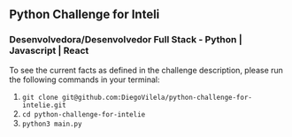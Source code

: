 ## Python Challenge for Inteli
### Desenvolvedora/Desenvolvedor Full Stack - Python | Javascript | React

To see the current facts as defined in the challenge description, please run the following commands in your terminal:

1. `git clone git@github.com:DiegoVilela/python-challenge-for-intelie.git`
2. `cd python-challenge-for-intelie`
3. `python3 main.py`
